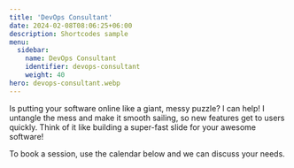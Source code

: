 ```yaml
---
title: 'DevOps Consultant'
date: 2024-02-08T08:06:25+06:00
description: Shortcodes sample
menu:
  sidebar:
    name: DevOps Consultant
    identifier: devops-consultant
    weight: 40
hero: devops-consultant.webp
---
```


Is putting your software online like a giant, messy puzzle? I can help! I untangle the mess and make it smooth sailing, so new features get to users quickly. Think of it like building a super-fast slide for your awesome software!

To book a session, use the calendar below and we can discuss your needs.</br></br>

<div><script src="https://meet.reclaimai.com/scripts/embed-scheduling-link.0.x.x.js" data-id="0577af84-b7c1-4360-b8e4-02c1fe93082a" data-redirect="NONE"></script></div>
